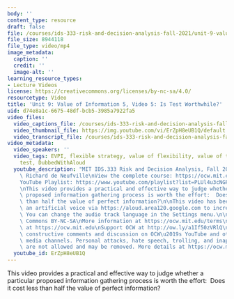 ```yaml
---
body: ''
content_type: resource
draft: false
file: /courses/ids-333-risk-and-decision-analysis-fall-2021/unit-9-value-of-info-video-5_360p_16_9.mp4
file_size: 8944118
file_type: video/mp4
image_metadata:
  caption: ''
  credit: ''
  image-alt: ''
learning_resource_types:
- Lecture Videos
license: https://creativecommons.org/licenses/by-nc-sa/4.0/
resourcetype: Video
title: 'Unit 9: Value of Information 5, Video 5: Is Test Worthwhile?'
uid: d74e8a1c-6675-48df-bcb5-3985a7922fa5
video_files:
  video_captions_file: /courses/ids-333-risk-and-decision-analysis-fall-2021/1AZAPhg81lJRaBXCcuw06ylSgztdEBSPT_transcript.webvtt
  video_thumbnail_file: https://img.youtube.com/vi/ErZpH8eUB1Q/default.jpg
  video_transcript_file: /courses/ids-333-risk-and-decision-analysis-fall-2021/1AZAPhg81lJRaBXCcuw06ylSgztdEBSPT_transcript.pdf
video_metadata:
  video_speakers: ''
  video_tags: EVPI, flexible strategy, value of flexibility, value of test, cost of
    test, DubbedWithAloud
  youtube_description: "MIT IDS.333 Risk and Decision Analysis, Fall 2021\nInstructor:\
    \ Richard de Neufville\nView the complete course: https://ocw.mit.edu/courses/ids-333-risk-and-decision-analysis-fall-2021/\n\
    YouTube Playlist: https://www.youtube.com/playlist?list=PLUl4u3cNGP62jwhTqp8_1kwrkDkxZhpQC\n\
    \nThis video provides a practical and effective way to judge whether a particular\
    \ proposed information gathering process is worth the effort:  Does it cost less\
    \ than half the value of perfect information?\n\nThis video has been dubbed using\
    \ an artificial voice via https://aloud.area120.google.com to increase accessibility.\
    \ You can change the audio track language in the Settings menu.\n\nLicense: Creative\
    \ Commons BY-NC-SA\nMore information at https://ocw.mit.edu/terms\nMore courses\
    \ at https://ocw.mit.edu\nSupport OCW at http://ow.ly/a1If50zVRlQ\n\nWe encourage\
    \ constructive comments and discussion on OCW\u2019s YouTube and other social\
    \ media channels. Personal attacks, hate speech, trolling, and inappropriate comments\
    \ are not allowed and may be removed. More details at https://ocw.mit.edu/comments."
  youtube_id: ErZpH8eUB1Q
---
```

This video provides a practical and effective way to judge whether a particular proposed information gathering process is worth the effort:  Does it cost less than half the value of perfect information?